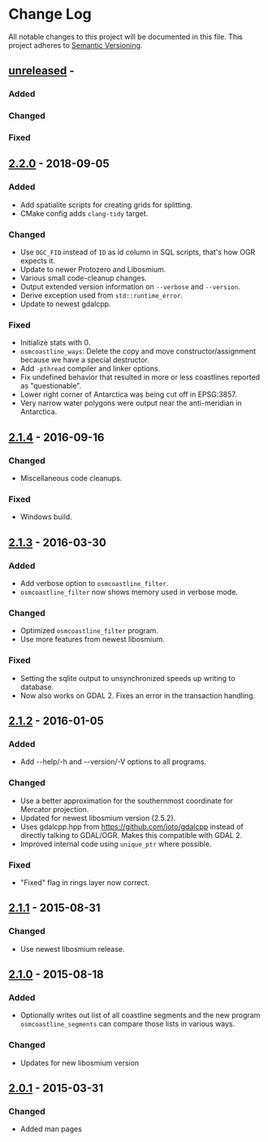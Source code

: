 
# Change Log

All notable changes to this project will be documented in this file.
This project adheres to [Semantic Versioning](https://semver.org/).

## [unreleased] -

### Added

### Changed

### Fixed


## [2.2.0] - 2018-09-05

### Added

- Add spatialite scripts for creating grids for splitting.
- CMake config adds `clang-tidy` target.

### Changed

- Use `OGC_FID` instead of `ID` as id column in SQL scripts, that's how OGR
  expects it.
- Update to newer Protozero and Libosmium.
- Various small code-cleanup changes.
- Output extended version information on `--verbose` and `--version`.
- Derive exception used from `std::runtime_error`.
- Update to newest gdalcpp.

### Fixed

- Initialize stats with 0.
- `osmcoastline_ways`: Delete the copy and move constructor/assignment because
  we have a special destructor.
- Add `-pthread` compiler and linker options.
- Fix undefined behavior that resulted in more or less coastlines reported
  as "questionable".
- Lower right corner of Antarctica was being cut off in EPSG:3857.
- Very narrow water polygons were output near the anti-meridian in Antarctica.


## [2.1.4] - 2016-09-16

### Changed

- Miscellaneous code cleanups.

### Fixed

- Windows build.


## [2.1.3] - 2016-03-30

### Added

- Add verbose option to `osmcoastline_filter`.
- `osmcoastline_filter` now shows memory used in verbose mode.

### Changed

- Optimized `osmcoastline_filter` program.
- Use more features from newest libosmium.

### Fixed

- Setting the sqlite output to unsynchronized speeds up writing to database.
- Now also works on GDAL 2. Fixes an error in the transaction handling.


## [2.1.2] - 2016-01-05

### Added

- Add --help/-h and --version/-V options to all programs.

### Changed

- Use a better approximation for the southernmost coordinate for Mercator
  projection.
- Updated for newest libosmium version (2.5.2).
- Uses gdalcpp.hpp from https://github.com/joto/gdalcpp instead of directly
  talking to GDAL/OGR. Makes this compatible with GDAL 2.
- Improved internal code using `unique_ptr` where possible.

### Fixed

- "Fixed" flag in rings layer now correct.


## [2.1.1] - 2015-08-31

### Changed

- Use newest libosmium release.


## [2.1.0] - 2015-08-18

### Added

- Optionally writes out list of all coastline segments and the new program
  `osmcoastline_segments` can compare those lists in various ways.

### Changed

- Updates for new libosmium version


## [2.0.1] - 2015-03-31

### Changed

- Added man pages


[unreleased]: https://github.com/osmcode/osmium-tool/compare/v2.2.0...HEAD
[2.2.0]: https://github.com/osmcode/osmium-tool/compare/v2.1.4...v2.2.0
[2.1.4]: https://github.com/osmcode/osmium-tool/compare/v2.1.3...v2.1.4
[2.1.3]: https://github.com/osmcode/osmium-tool/compare/v2.1.2...v2.1.3
[2.1.2]: https://github.com/osmcode/osmium-tool/compare/v2.1.1...v2.1.2
[2.1.1]: https://github.com/osmcode/osmium-tool/compare/v2.1.0...v2.1.1
[2.1.0]: https://github.com/osmcode/osmium-tool/compare/v2.0.1...v2.1.0
[2.0.1]: https://github.com/osmcode/osmium-tool/compare/v2.0.0...v2.0.1

